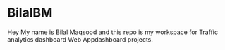 # BilalBM
Hey My name is Bilal Maqsood and this repo is my workspace for Traffic analytics dashboard Web Appdashboard projects.
